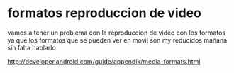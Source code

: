 # formatos reproduccion de video #

vamos a tener un problema con la reproduccion de video con los formatos ya que los formatos que se pueden ver en movil son my reducidos mañana sin falta hablarlo

http://developer.android.com/guide/appendix/media-formats.html